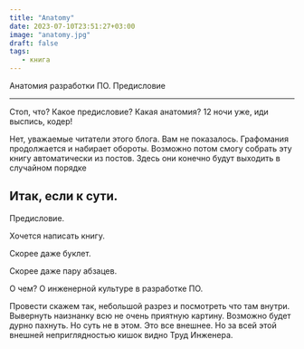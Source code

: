 ```yaml
---
title: "Anatomy"
date: 2023-07-10T23:51:27+03:00
image: "anatomy.jpg"
draft: false
tags:
   - книга
---
```


Анатомия разработки ПО. Предисловие

---
Стоп, что? Какое предисловие? Какая анатомия? 12 ночи уже, иди выспись, кодер!

Нет, уважаемые читатели этого блога. Вам не показалось. Графомания продолжается и набирает обороты.
Возможно потом смогу собрать эту книгу автоматически из постов. Здесь они конечно будут выходить в случайном порядке

Итак, если к сути.
---

Предисловие.

Хочется написать книгу.

Скорее даже буклет.

Скорее даже пару абзацев.

О чем? О инженерной культуре в разработке ПО.

Провести скажем так, небольшой разрез и посмотреть что там внутри. Вывернуть наизнанку всю не очень приятную картину.
Возможно будет дурно пахнуть. Но суть не в этом. Это все внешнее. Но за всей этой внешней неприглядностью кишок видно Труд Инженера.

